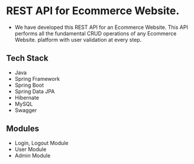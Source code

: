 # REST API for Ecommerce Website.

* We have developed this REST API for an Ecommerce Website. This API performs all the fundamental CRUD operations of any Ecommerce Website. platform with user validation at every step.

## Tech Stack

* Java
* Spring Framework
* Spring Boot
* Spring Data JPA
* Hibernate
* MySQL
* Swagger

## Modules

* Login, Logout Module
* User Module
* Admin Module
